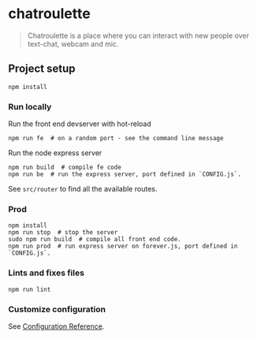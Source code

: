 # chatroulette

> Chatroulette is a place where you can interact with new people over text-chat, webcam and mic.

## Project setup
```
npm install
```

### Run locally

Run the front end devserver with hot-reload
```
npm run fe  # on a random port - see the command line message
```

Run the node express server
```
npm run build  # compile fe code
npm run be  # run the express server, port defined in `CONFIG.js`.
```

See `src/router` to find all the available routes.

### Prod
```
npm install 
npm run stop  # stop the server
sudo npm run build  # compile all front end code.
npm run prod  # run express server on forever.js, port defined in `CONFIG.js`.
```

### Lints and fixes files
```
npm run lint
```

### Customize configuration
See [Configuration Reference](https://cli.vuejs.org/config/).
